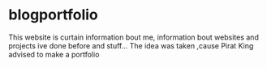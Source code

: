 # blogportfolio
This website is curtain information bout me, information bout websites and projects ive done before and stuff... The idea was taken ,cause Pirat King advised to make a portfolio
